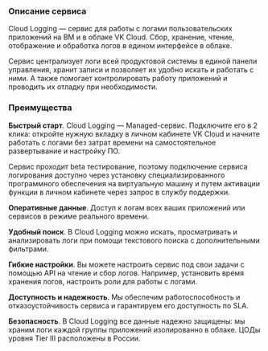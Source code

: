 ### Описание сервиса

Cloud Logging — сервис для работы с логами пользовательских приложений на ВМ и в облаке VK Cloud. Сбор, хранение, чтение, отображение и обработка логов в едином интерфейсе в облаке.

Сервис централизует логи всей продуктовой системы в единой панели управления, хранит записи и позволяет их удобно искать и работать с ними. А также помогает контролировать работу приложений и проводить их отладку при необходимости.

### Преимущества

**Быстрый старт**. Cloud Logging — Managed-сервис. Подключите его в 2 клика: откройте нужную вкладку в личном кабинете VK Cloud и начните работать с логами без затрат времени на самостоятельное развертывание и настройку ПО.

<warn>
Сервис проходит beta тестирование, поэтому подключение сервиса логирования доступно через установку специализированного программного обеспечения на виртуальную машину и путем активации функции в личном кабинете через запрос в службу поддержки.
</warn>

**Оперативные данные**. Доступ к логам всех ваших приложений или сервисов в режиме реального времени.

**Удобный поиск**. В Cloud Logging можно искать, просматривать и анализировать логи при помощи текстового поиска с дополнительными фильтрами.

**Гибкие настройки**. Вы можете настроить сервис под свои задачи с помощью API на чтение и сбор логов. Например, установить время хранения логов, настроить роли для работы с логами.

**Доступность и надежность**. Мы обеспечим работоспособность и отказоустойчивость сервиса и гарантируем его доступность по SLA.

**Безопасность**. В Cloud Logging все данные надежно защищены: мы храним логи каждой группы приложений изолированно в облаке. ЦОДы уровня Tier III расположены в России.
